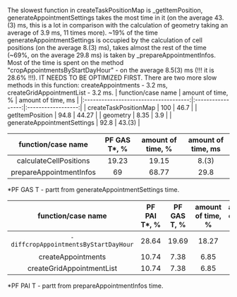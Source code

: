 The slowest function in createTaskPositionMap is _getItemPosition, generateAppointmentSettings takes the most time in it (on the average 43.(3) ms, this is a lot in comparison with the calculation of geometry taking an average of 3.9 ms, 11 times more). ~19% of the time generateAppointmentSettings is occupied by the calculation of cell positions (on the average 8.(3) ms), takes almost the rest of the time (~69%, on the average 29.8 ms) is taken by _prepareAppointmentInfos. Most of the time is spent on the method "cropAppointmentsByStartDayHour" - on the average 8.5(3) ms (!!! it is 28.6% !!!). IT NEEDS TO BE OPTIMIZED FIRST.
There are two more slow methods in this function: createAppointments - 3.2 ms, createGridAppointmentList - 3.2 ms.
|           function/case name          | amount of time, % | amount of time, ms |
|:-------------------------------------:|:-----------------:|:------------------:|
|         createTaskPositionMap         |        100        |        46.7        |
|            getItemPosition            |        94.8       |        44.27       |
|                geometry               |        8.35       |         3.9        |
|      generateAppointmentSettings      |        92.8       |       43.(3)       |

|   function/case name   |PF GAS T*, %| amount of time, % | amount of time, ms |
|:----------------------:|:----------:|:-----------------:|:------------------:|
| calculateCellPositions |   19.23    |       19.15       |        8.(3)       |
|prepareAppointmentInfos |     69     |       68.77       |        29.8        |

*PF GAS T - partt from generateAppointmentSettings time.

|      function/case name      |PF PAI T*, %|PF GAS T, %| amount of time, % | amount of time, ms |
|:----------------------------:|:----------:|:---------:|:-----------------:|:------------------:|
|```- diffcropAppointmentsByStartDayHour```|    28.64   |   19.69   |       18.27       |    8.5(3) !!!!!!   |
|     createAppointments       |    10.74   |   7.38    |        6.85       |        3.2         |
|  createGridAppointmentList   |    10.74   |   7.38    |        6.85       |        3.2         |

*PF PAI T - partt from prepareAppointmentInfos time.
